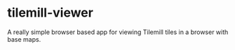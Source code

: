 tilemill-viewer
===============

A really simple browser based app for viewing Tilemill tiles in a browser with base maps.